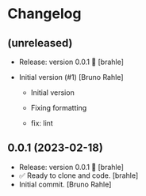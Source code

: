 Changelog
=========


(unreleased)
------------
- Release: version 0.0.1 🚀 [brahle]
- Initial version (#1) [Bruno Rahle]

  * Initial version

  * Fixing formatting

  * fix: lint


0.0.1 (2023-02-18)
------------------
- Release: version 0.0.1 🚀 [brahle]
- ✅ Ready to clone and code. [brahle]
- Initial commit. [Bruno Rahle]


